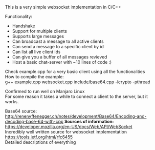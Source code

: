 This is a very simple websocket implementation in C/C++<br>

Functionality:
- Handshake
- Support for multiple clients
- Supports large messages
- Can broadcast a message to all active clients
- Can send a message to a specific client by id
- Can list all live client ids
- Can give you a buffer of all messages revieved
- Host a basic chat-server with ~10 lines of code :)

Check example.cpp for a very basic client using all the functionalities<br>
How to compile the example:<br>
g++ example.cpp websocket.cpp include/base64.cpp -lcrypto -pthread<br>


Confirmed to run well on Manjaro Linux<br>
For some reason it takes a while to connect a client to the server, but it works.<br>

Base64 source:
http://renenyffenegger.ch/notes/development/Base64/Encoding-and-decoding-base-64-with-cpp
**Sources of information:**<br>
https://developer.mozilla.org/en-US/docs/Web/API/WebSocket<br>
Incredibly well written source for websocket implementation<br>
https://tools.ietf.org/html/rfc6455<br>
Detailed descriptions of everything<br>
